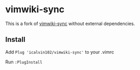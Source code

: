 vimwiki-sync
============

This is a fork of [vimwiki-sync](https://github.com/jerryyin/vimwiki-sync)
without external dependencies. 

## Install

Add `Plug 'icalvin102/vimwiki-sync'` to your .vimrc

Run `:PlugInstall`
